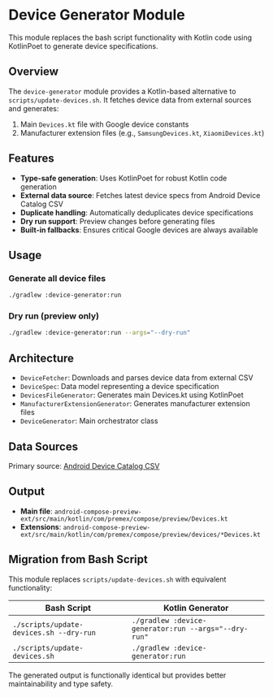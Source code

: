 # Device Generator Module

This module replaces the bash script functionality with Kotlin code using KotlinPoet to generate device specifications.

## Overview

The `device-generator` module provides a Kotlin-based alternative to `scripts/update-devices.sh`. It fetches device data from external sources and generates:

1. Main `Devices.kt` file with Google device constants
2. Manufacturer extension files (e.g., `SamsungDevices.kt`, `XiaomiDevices.kt`)

## Features

- **Type-safe generation**: Uses KotlinPoet for robust Kotlin code generation
- **External data source**: Fetches latest device specs from Android Device Catalog CSV
- **Duplicate handling**: Automatically deduplicates device specifications
- **Dry run support**: Preview changes before generating files
- **Built-in fallbacks**: Ensures critical Google devices are always available

## Usage

### Generate all device files
```bash
./gradlew :device-generator:run
```

### Dry run (preview only)
```bash  
./gradlew :device-generator:run --args="--dry-run"
```

## Architecture

- `DeviceFetcher`: Downloads and parses device data from external CSV
- `DeviceSpec`: Data model representing a device specification
- `DevicesFileGenerator`: Generates main Devices.kt using KotlinPoet
- `ManufacturerExtensionGenerator`: Generates manufacturer extension files
- `DeviceGenerator`: Main orchestrator class

## Data Sources

Primary source: [Android Device Catalog CSV](https://raw.githubusercontent.com/hossain-khan/android-device-catalog-parser/refs/heads/main/lib/src/test/resources/android-devices-catalog.csv)

## Output

- **Main file**: `android-compose-preview-ext/src/main/kotlin/com/premex/compose/preview/Devices.kt`
- **Extensions**: `android-compose-preview-ext/src/main/kotlin/com/premex/compose/preview/devices/*Devices.kt`

## Migration from Bash Script

This module replaces `scripts/update-devices.sh` with equivalent functionality:

| Bash Script | Kotlin Generator |
|-------------|------------------|
| `./scripts/update-devices.sh --dry-run` | `./gradlew :device-generator:run --args="--dry-run"` |
| `./scripts/update-devices.sh` | `./gradlew :device-generator:run` |

The generated output is functionally identical but provides better maintainability and type safety.